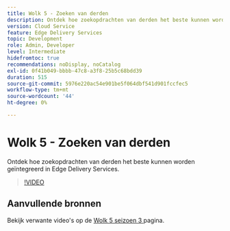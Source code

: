 ```yaml
---
title: Wolk 5 - Zoeken van derden
description: Ontdek hoe zoekopdrachten van derden het beste kunnen worden geïntegreerd in Edge Delivery Services.
version: Cloud Service
feature: Edge Delivery Services
topic: Development
role: Admin, Developer
level: Intermediate
hidefromtoc: true
recommendations: noDisplay, noCatalog
exl-id: 0f41b049-bbbb-47c8-a3f8-25b5c68bdd39
duration: 515
source-git-commit: 5976e220ac54e901be5f064dbf541d901fccfec5
workflow-type: tm+mt
source-wordcount: '44'
ht-degree: 0%

---
```


# Wolk 5 - Zoeken van derden

Ontdek hoe zoekopdrachten van derden het beste kunnen worden geïntegreerd in Edge Delivery Services.

>[!VIDEO](https://video.tv.adobe.com/v/3427040?quality=12&learn=on)

## Aanvullende bronnen

Bekijk verwante video&#39;s op de [ Wolk 5 seizoen 3 ](../cloud5-season-3.md) pagina.
